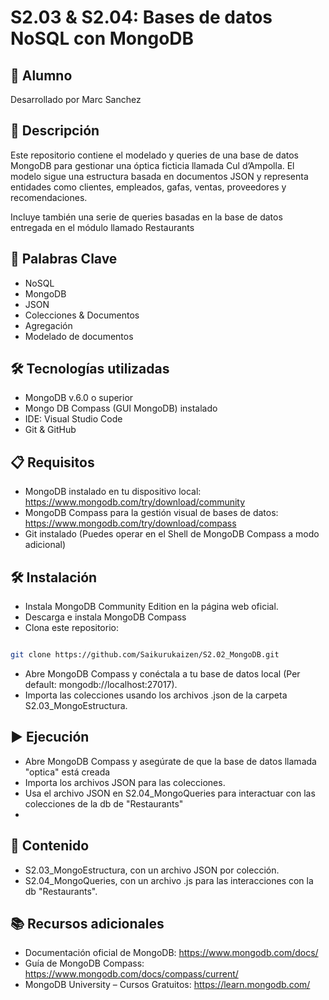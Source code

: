 # S2.03 & S2.04: Bases de datos NoSQL con MongoDB

## 👤 Alumno
Desarrollado por Marc Sanchez

## 📄 Descripción
Este repositorio contiene el modelado y queries de una base de datos MongoDB para gestionar una óptica ficticia llamada Cul d’Ampolla. El modelo sigue una estructura basada en documentos JSON y representa entidades como clientes, empleados, gafas, ventas, proveedores y recomendaciones.

Incluye también una serie de queries basadas en la base de datos entregada en el módulo llamado Restaurants

## 🎯 Palabras Clave
- NoSQL
- MongoDB
- JSON
- Colecciones & Documentos
- Agregación
- Modelado de documentos

## 🛠️ Tecnologías utilizadas
- MongoDB v.6.0 o superior
- Mongo DB Compass (GUI MongoDB) instalado
- IDE: Visual Studio Code
- Git & GitHub

## 📋 Requisitos
- MongoDB instalado en tu dispositivo local: https://www.mongodb.com/try/download/community
- MongoDB Compass para la gestión visual de bases de datos: https://www.mongodb.com/try/download/compass
- Git instalado (Puedes operar en el Shell de MongoDB Compass a modo adicional)

## 🛠️ Instalación
- Instala MongoDB Community Edition en la página web oficial.
- Descarga e instala MongoDB Compass
- Clona este repositorio:

```bash

git clone https://github.com/Saikurukaizen/S2.02_MongoDB.git


```

- Abre MongoDB Compass y conéctala a tu base de datos local (Per default: mongodb://localhost:27017).
- Importa las colecciones usando los archivos .json de la carpeta S2.03_MongoEstructura.

## ▶️ Ejecución
- Abre MongoDB Compass y asegúrate de que la base de datos llamada "optica" está creada
- Importa los archivos JSON para las colecciones.
- Usa el archivo JSON en S2.04_MongoQueries para interactuar con las colecciones de la db de "Restaurants"
- 

## 📁 Contenido
- S2.03_MongoEstructura, con un archivo JSON por colección.
- S2.04_MongoQueries, con un archivo .js para las interacciones con la db "Restaurants".

## 📚 Recursos adicionales

- Documentación oficial de MongoDB: https://www.mongodb.com/docs/
- Guía de MongoDB Compass: https://www.mongodb.com/docs/compass/current/
- MongoDB University – Cursos Gratuitos: https://learn.mongodb.com/

